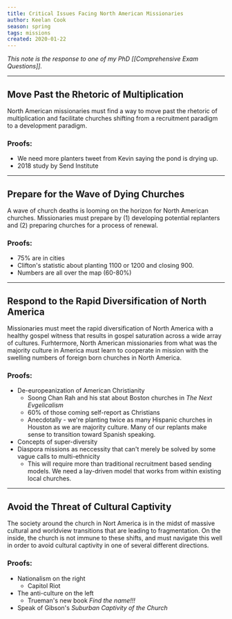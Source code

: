```yaml
---
title: Critical Issues Facing North American Missionaries
author: Keelan Cook
season: spring
tags: missions
created: 2020-01-22
---
```

*This note is the response to one of my PhD [[Comprehensive Exam Questions]].*

---
## Move Past the Rhetoric of Multiplication
North American missionaries must find a way to move past the rhetoric of multiplication and facilitate churches shifting from a recruitment paradigm to a development paradigm.

### Proofs:
* We need more planters tweet from Kevin saying the pond is drying up.
* 2018 study by Send Institute

---
## Prepare for the Wave of Dying Churches
A wave of church deaths is looming on the horizon for North American churches. Missionaries must prepare by (1) developing potential replanters and (2) preparing churches for a process of renewal.

### Proofs:
* 75% are in cities
* Clifton's statistic about planting 1100 or 1200 and closing 900.
* Numbers are all over the map (60-80%)

---
## Respond to the Rapid Diversification of North America
Missionaries must meet the rapid diversification of North America with a healthy gospel witness that results in gospel saturation across a wide array of cultures. Furhtermore, North American missionaries from what was the majority culture in America must learn to cooperate in mission with the swelling numbers of foreign born churches in North America.

### Proofs:
* De-europeanization of American Christianity
  * Soong Chan Rah and his stat about Boston churches in *The Next Evgelicalism*
  * 60% of those coming self-report as Christians
  * Anecdotally - we're planting twice as many Hispanic churches in Houston as we are majority culture. Many of our replants make sense to transition toward Spanish speaking.
* Concepts of super-diversity
* Diaspora missions as neccessity that can't merely be solved by some vague calls to multi-ethnicity  
  * This will require more than traditional recruitment based sending models. We need a lay-driven model that works from within existing local churches.

---

## Avoid the Threat of Cultural Captivity
The society around the church in Nort America is in the midst of massive cultural and worldview transitions that are leading to fragmentation. On the inside, the church is not immune to these shifts, and must navigate this well in order to avoid cultural captivity in one of several different directions.

### Proofs:
* Nationalism on the right
  * Capitol Riot
* The anti-culture on the left
  * Trueman's new book *Find the name!!!*
* Speak of Gibson's *Suburban Captivity of the Church*

